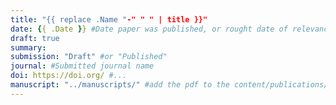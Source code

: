 ```yaml
---
title: "{{ replace .Name "-" " " | title }}"
date: {{ .Date }} #Date paper was published, or rought date of relevance
draft: true
summary:
submission: "Draft" #or "Published"
journal: #Submitted journal name
doi: https://doi.org/ #...
manuscript: "../manuscripts/" #add the pdf to the content/publications/manuscript folder and insert filename here
---
```

